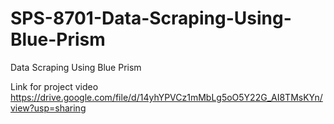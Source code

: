 # SPS-8701-Data-Scraping-Using-Blue-Prism
Data Scraping Using Blue Prism

Link for project video
https://drive.google.com/file/d/14yhYPVCz1mMbLg5oO5Y22G_AI8TMsKYn/view?usp=sharing
